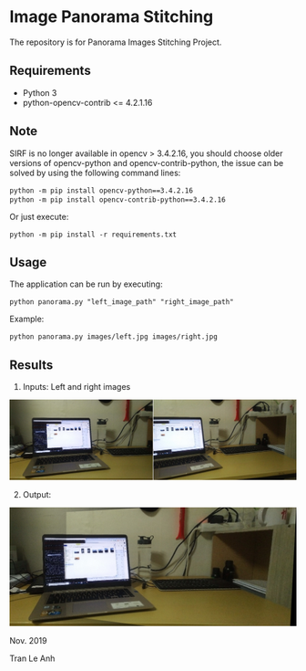 # Image Panorama Stitching
The repository is for Panorama Images Stitching Project.

## Requirements
- Python 3
- python-opencv-contrib <= 4.2.1.16

## Note
SIRF is no longer available in opencv > 3.4.2.16, you should choose older versions of opencv-python and opencv-contrib-python, the issue can be solved by using the following command lines:
```bashrc
python -m pip install opencv-python==3.4.2.16
python -m pip install opencv-contrib-python==3.4.2.16
```
Or just execute:
```bashrc
python -m pip install -r requirements.txt
```
## Usage
The application can be run by executing: 
```bashrc
python panorama.py "left_image_path" "right_image_path"
```
Example:
```bashrc
python panorama.py images/left.jpg images/right.jpg
```
## Results
1. Inputs: Left and right images

![picture](images/inputs.jpg)

2. Output:

![picture](outputs/panorama.jpg)

Nov. 2019

Tran Le Anh

